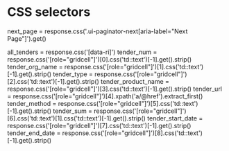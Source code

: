 # CSS selectors

next_page = response.css('.ui-paginator-next[aria-label="Next Page"]').get()

all_tenders = response.css('[data-ri]')
tender_num = response.css('[role="gridcell"]')[0].css('td::text')[-1].get().strip()
tender_org_name = response.css('[role="gridcell"]')[1].css('td::text')[-1].get().strip()
tender_type = response.css('[role="gridcell"]')[2].css('td::text')[-1].get().strip()
tender_product_name = response.css('[role="gridcell"]')[3].css('td::text')[-1].get().strip()
tender_url = response.css('[role="gridcell"]')[4].xpath('a/@href').extract_first()
tender_method = response.css('[role="gridcell"]')[5].css('td::text')[-1].get().strip()
tender_sum = response.css('[role="gridcell"]')[6].css('td::text')[1].css('td::text')[-1].get().strip()
tender_start_date = response.css('[role="gridcell"]')[7].css('td::text')[-1].get().strip()
tender_end_date = response.css('[role="gridcell"]')[8].css('td::text')[-1].get().strip()

